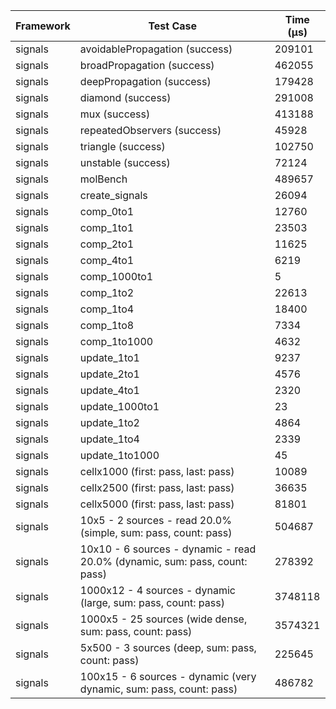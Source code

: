 | Framework | Test Case | Time (μs) |
| --- | --- | --- |
| signals | avoidablePropagation (success) | 209101 |
| signals | broadPropagation (success) | 462055 |
| signals | deepPropagation (success) | 179428 |
| signals | diamond (success) | 291008 |
| signals | mux (success) | 413188 |
| signals | repeatedObservers (success) | 45928 |
| signals | triangle (success) | 102750 |
| signals | unstable (success) | 72124 |
| signals | molBench | 489657 |
| signals | create_signals | 26094 |
| signals | comp_0to1 | 12760 |
| signals | comp_1to1 | 23503 |
| signals | comp_2to1 | 11625 |
| signals | comp_4to1 | 6219 |
| signals | comp_1000to1 | 5 |
| signals | comp_1to2 | 22613 |
| signals | comp_1to4 | 18400 |
| signals | comp_1to8 | 7334 |
| signals | comp_1to1000 | 4632 |
| signals | update_1to1 | 9237 |
| signals | update_2to1 | 4576 |
| signals | update_4to1 | 2320 |
| signals | update_1000to1 | 23 |
| signals | update_1to2 | 4864 |
| signals | update_1to4 | 2339 |
| signals | update_1to1000 | 45 |
| signals | cellx1000 (first: pass, last: pass) | 10089 |
| signals | cellx2500 (first: pass, last: pass) | 36635 |
| signals | cellx5000 (first: pass, last: pass) | 81801 |
| signals | 10x5 - 2 sources - read 20.0% (simple, sum: pass, count: pass) | 504687 |
| signals | 10x10 - 6 sources - dynamic - read 20.0% (dynamic, sum: pass, count: pass) | 278392 |
| signals | 1000x12 - 4 sources - dynamic (large, sum: pass, count: pass) | 3748118 |
| signals | 1000x5 - 25 sources (wide dense, sum: pass, count: pass) | 3574321 |
| signals | 5x500 - 3 sources (deep, sum: pass, count: pass) | 225645 |
| signals | 100x15 - 6 sources - dynamic (very dynamic, sum: pass, count: pass) | 486782 |
